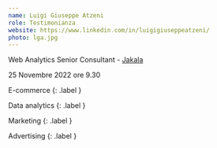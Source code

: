 ```yaml
---
name: Luigi Giuseppe Atzeni
role: Testimonianza
website: https://www.linkedin.com/in/luigigiuseppeatzeni/
photo: lga.jpg
---
```


Web Analytics Senior Consultant - [Jakala](https://www.jakala.com/)


25 Novembre 2022 ore 9.30


E-commerce
{: .label }

Data analytics
{: .label }

Marketing
{: .label }

Advertising
{: .label }